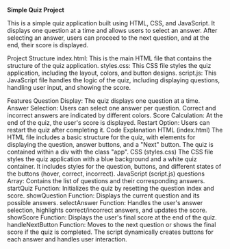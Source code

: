 **Simple Quiz Project**

This is a simple quiz application built using HTML, CSS, and JavaScript. It displays one question at a time and allows users to select an answer. After selecting an answer, users can proceed to the next question, and at the end, their score is displayed.

Project Structure
index.html: This is the main HTML file that contains the structure of the quiz application.
styles.css: This CSS file styles the quiz application, including the layout, colors, and button designs.
script.js: This JavaScript file handles the logic of the quiz, including displaying questions, handling user input, and showing the score.

Features
Question Display: The quiz displays one question at a time.
Answer Selection: Users can select one answer per question. Correct and incorrect answers are indicated by different colors.
Score Calculation: At the end of the quiz, the user's score is displayed.
Restart Option: Users can restart the quiz after completing it.
Code Explanation
HTML (index.html)
The HTML file includes a basic structure for the quiz, with elements for displaying the question, answer buttons, and a "Next" button.
The quiz is contained within a div with the class "app".
CSS (styles.css)
The CSS file styles the quiz application with a blue background and a white quiz container.
It includes styles for the question, buttons, and different states of the buttons (hover, correct, incorrect).
JavaScript (script.js)
questions Array: Contains the list of questions and their corresponding answers.
startQuiz Function: Initializes the quiz by resetting the question index and score.
showQuestion Function: Displays the current question and its possible answers.
selectAnswer Function: Handles the user's answer selection, highlights correct/incorrect answers, and updates the score.
showScore Function: Displays the user's final score at the end of the quiz.
handleNextButton Function: Moves to the next question or shows the final score if the quiz is completed.
The script dynamically creates buttons for each answer and handles user interaction.
